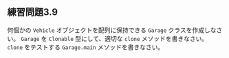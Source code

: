 ## 練習問題3.9

何個かの `Vehicle` オブジェクトを配列に保持できる `Garage` クラスを作成しなさい。
`Garage` を `Clonable` 型にして、適切な `clone` メソッドを書きなさい。
`clone` をテストする `Garage.main` メソッドを書きなさい。
